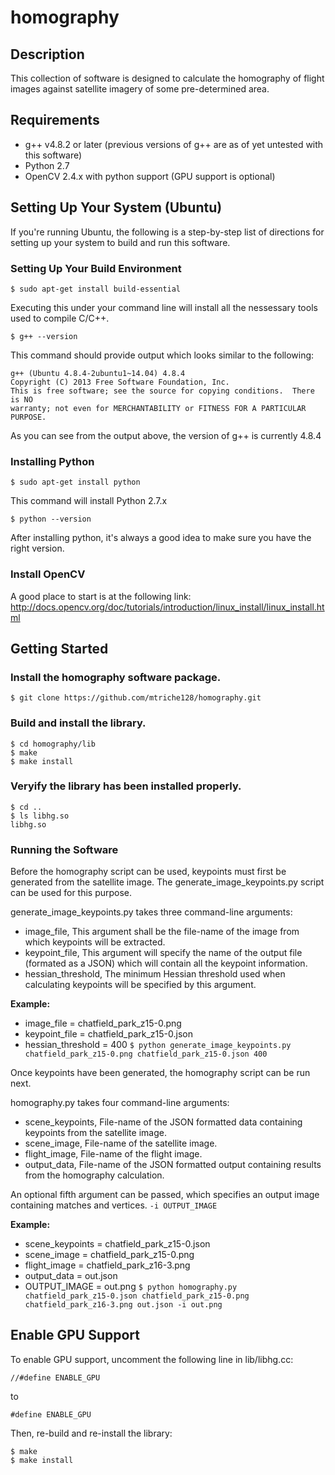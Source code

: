 # homography

## Description

This collection of software is designed to calculate the homography of flight images against satellite imagery of some pre-determined area.

## Requirements

* g++ v4.8.2 or later (previous versions of g++ are as of yet untested with this software)
* Python 2.7
* OpenCV 2.4.x with python support (GPU support is optional)

## Setting Up Your System (Ubuntu)

If you're running Ubuntu, the following is a step-by-step list of directions for setting up your system to build and run this software.

### Setting Up Your Build Environment

`$ sudo apt-get install build-essential`

Executing this under your command line will install all the nessessary tools used to compile C/C++.

`$ g++ --version`

This command should provide output which looks similar to the following:

```
g++ (Ubuntu 4.8.4-2ubuntu1~14.04) 4.8.4
Copyright (C) 2013 Free Software Foundation, Inc.
This is free software; see the source for copying conditions.  There is NO
warranty; not even for MERCHANTABILITY or FITNESS FOR A PARTICULAR PURPOSE.
```

As you can see from the output above, the version of g++ is currently 4.8.4

### Installing Python

`$ sudo apt-get install python`

This command will install Python 2.7.x

`$ python --version`

After installing python, it's always a good idea to make sure you have the right version.

### Install OpenCV

A good place to start is at the following link:
http://docs.opencv.org/doc/tutorials/introduction/linux_install/linux_install.html

## Getting Started

### Install the homography software package.

`$ git clone https://github.com/mtriche128/homography.git`

### Build and install the library.

```
$ cd homography/lib
$ make
$ make install
```

### Veryify the library has been installed properly.

```
$ cd ..
$ ls libhg.so
libhg.so
```

### Running the Software

Before the homography script can be used, keypoints must first be generated from the satellite image. 
The generate_image_keypoints.py script can be used for this purpose. 

generate_image_keypoints.py takes three command-line arguments:

* image_file, This argument shall be the file-name of the image from which keypoints will be extracted.
* keypoint_file, This argument will specify the name of the output file (formated as a JSON) which will contain all the keypoint information.
* hessian_threshold, The minimum Hessian threshold used when calculating keypoints will be specified by this argument.

**Example:**
* image_file = chatfield_park_z15-0.png
* keypoint_file = chatfield_park_z15-0.json
* hessian_threshold = 400
`$ python generate_image_keypoints.py chatfield_park_z15-0.png chatfield_park_z15-0.json 400`

Once keypoints have been generated, the homography script can be run next.

homography.py takes four command-line arguments:
* scene_keypoints, File-name of the JSON formatted data containing keypoints from the satellite image.
* scene_image, File-name of the satellite image.
* flight_image, File-name of the flight image.
* output_data, File-name of the JSON formatted output containing results from the homography calculation.

An optional fifth argument can be passed, which specifies an output image containing matches and vertices.
`-i OUTPUT_IMAGE`

**Example:**
* scene_keypoints = chatfield_park_z15-0.json
* scene_image = chatfield_park_z15-0.png
* flight_image = chatfield_park_z16-3.png
* output_data = out.json
* OUTPUT_IMAGE = out.png
`$ python homography.py chatfield_park_z15-0.json chatfield_park_z15-0.png chatfield_park_z16-3.png out.json -i out.png`

## Enable GPU Support

To enable GPU support, uncomment the following line in lib/libhg.cc:

`//#define ENABLE_GPU`

to

`#define ENABLE_GPU`

Then, re-build and re-install the library:

```
$ make
$ make install
```
